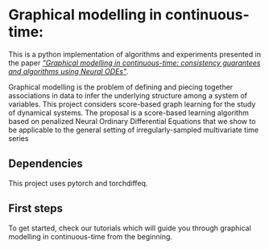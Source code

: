# Graphical modelling in continuous-time:

This is a python implementation of algorithms and experiments presented in the paper [*"Graphical modelling in continuous-time: consistency guarantees and algorithms using Neural ODEs"*](https://arxiv.org/abs/2105.02522). 

Graphical modelling is the problem of defining and piecing together associations in data to infer the underlying structure among a system of variables. This project considers score-based graph learning for the study of dynamical systems. The proposal is a score-based learning algorithm based on penalized Neural Ordinary Differential Equations that we show to be applicable to the general setting of irregularly-sampled multivariate time series


## Dependencies
This project uses pytorch and torchdiffeq.

## First steps
To get started, check our tutorials which will guide you through graphical modelling in continuous-time from the beginning. 


